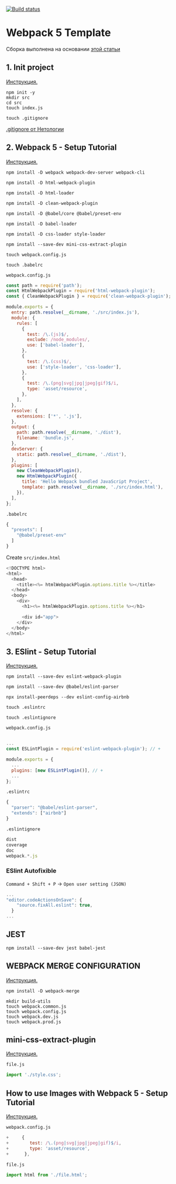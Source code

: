 [![Build status](https://ci.appveyor.com/api/projects/status/olb9r3w5i04lhhdy?svg=true)](https://ci.appveyor.com/project/DmitryBP/webpack5-template)

# Webpack 5 Template

Сборка выполнена на основании [этой статьи ](https://www.robinwieruch.de/webpack-advanced-setup-tutorial/)

## 1. Init project

[Инструкция.](https://www.robinwieruch.de/javascript-project-setup-tutorial/)

```
npm init -y
mkdir src
cd src
touch index.js
```

```
touch .gitignore
```

[.gitignore от Нетологии](https://github.com/netology-code/ahj-code/blob/master/env/.gitignore)

## 2. Webpack 5 - Setup Tutorial

[Инструкция.](https://www.robinwieruch.de/webpack-setup-tutorial/)

```
npm install -D webpack webpack-dev-server webpack-cli
```

```
npm install -D html-webpack-plugin
```

```
npm install -D html-loader
```

```
npm install -D clean-webpack-plugin
```

```
npm install -D @babel/core @babel/preset-env
```

```
npm install -D babel-loader
```

```
npm install -D css-loader style-loader
```

```
npm install --save-dev mini-css-extract-plugin
```

```
touch webpack.config.js
```

```
touch .babelrc
```

`webpack.config.js`

```js
const path = require('path');
const HtmlWebpackPlugin = require('html-webpack-plugin');
const { CleanWebpackPlugin } = require('clean-webpack-plugin');

module.exports = {
  entry: path.resolve(__dirname, './src/index.js'),
  module: {
    rules: [
      {
        test: /\.(js)$/,
        exclude: /node_modules/,
        use: ['babel-loader'],
      },
      {
        test: /\.(css)$/,
        use: ['style-loader', 'css-loader'],
      },
      {
        test: /\.(png|svg|jpg|jpeg|gif)$/i,
        type: 'asset/resource',
      },
    ],
  },
  resolve: {
    extensions: ['*', '.js'],
  },
  output: {
    path: path.resolve(__dirname, './dist'),
    filename: 'bundle.js',
  },
  devServer: {
    static: path.resolve(__dirname, './dist'),
  },
  plugins: [
    new CleanWebpackPlugin(),
    new HtmlWebpackPlugin({
      title: 'Hello Webpack bundled JavaScript Project',
      template: path.resolve(__dirname, './src/index.html'),
    }),
  ],
};
```

`.babelrc`

```js
{
  "presets": [
    "@babel/preset-env"
  ]
}
```

Create `src/index.html`

```js
<!DOCTYPE html>
<html>
  <head>
    <title><%= htmlWebpackPlugin.options.title %></title>
  </head>
  <body>
    <div>
      <h1><%= htmlWebpackPlugin.options.title %></h1>

      <div id="app">
    </div>
  </body>
</html>
```

## 3. ESlint - Setup Tutorial

[Инструкция.](https://www.robinwieruch.de/webpack-eslint/)

```
npm install --save-dev eslint-webpack-plugin
```

```
npm install --save-dev @babel/eslint-parser
```

```
npx install-peerdeps --dev eslint-config-airbnb
```

```
touch .eslintrc
```

```
touch .eslintignore
```

`webpack.config.js `

```js

...
const ESLintPlugin = require('eslint-webpack-plugin'); // +

module.exports = {
  ...
  plugins: [new ESLintPlugin()], // +
  ...
};
```

`.eslintrc`

```js
{
  "parser": "@babel/eslint-parser",
  "extends": ["airbnb"]
}
```

`.eslintignore`

```js
dist
coverage
doc
webpack.*.js
```

### ESlint Autofixible

`Command + Shift + P` -> `Open user setting (JSON)`

```js
...
"editor.codeActionsOnSave": {
    "source.fixAll.eslint": true,
  }
...
```

## JEST

```
npm install --save-dev jest babel-jest
```

## WEBPACK MERGE CONFIGURATION

[Инструкция.](https://www.robinwieruch.de/webpack-advanced-setup-tutorial/#how-to-manage-your-webpack-build-folder)

```
npm install -D webpack-merge
```

```
mkdir build-utils
touch webpack.common.js
touch webpack.config.js
touch webpack.dev.js
touch webpack.prod.js
```

## mini-css-extract-plugin

[Инструкция.](https://www.robinwieruch.de/webpack-css/)

`file.js`

```js
import './style.css';
```
## How to use Images with Webpack 5 - Setup Tutorial

[Инструкция.](https://webpack.js.org/guides/asset-management/#loading-images)


`webpack.config.js`

```js
+     {
+        test: /\.(png|svg|jpg|jpeg|gif)$/i,
+        type: 'asset/resource',
+      },
```

`file.js`

```js
import html from './file.html';
```
